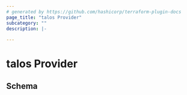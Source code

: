 ```yaml
---
# generated by https://github.com/hashicorp/terraform-plugin-docs
page_title: "talos Provider"
subcategory: ""
description: |-
  
---
```


# talos Provider





<!-- schema generated by tfplugindocs -->
## Schema

